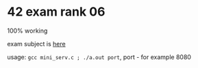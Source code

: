 # 42 exam rank 06

100% working

exam subject is [here](https://github.com/markveligod/examrank-02-03-04-05-06/tree/master/examRank06/subjects/mini_serv)

usage: ``gcc mini_serv.c ; ./a.out port``, port - for example 8080

